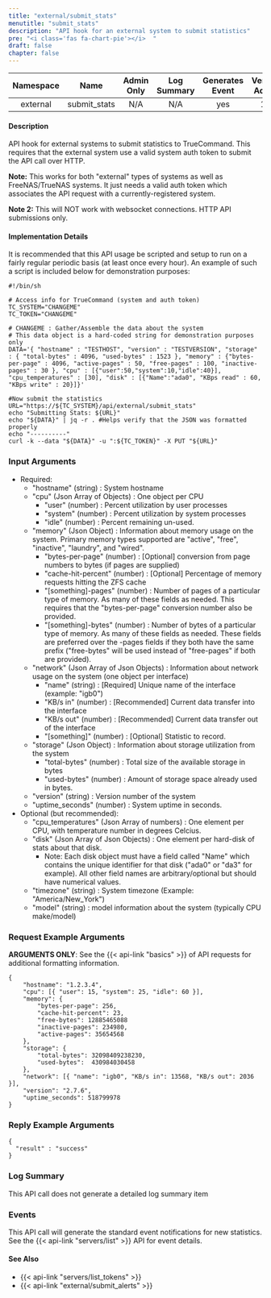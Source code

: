 ```yaml
---
title: "external/submit_stats"
menutitle: "submit_stats"
description: "API hook for an external system to submit statistics"
pre: "<i class='fas fa-chart-pie'></i>	"
draft: false
chapter: false
---
```


| Namespace | Name | Admin Only | Log Summary | Generates Event | Version Added
|:----------------:|:--------:|:--------:|:--------:|:--------:|:---:|
| external | submit_stats | N/A | N/A | yes | 1.1 |

#### Description
API hook for external systems to submit statistics to TrueCommand. This requires that the external system use a valid system auth token to submit the API call over HTTP.

**Note:** This works for both "external" types of systems as well as FreeNAS/TrueNAS systems. It just needs a valid auth token which associates the API request with a currently-registered system.

**Note 2:** This will NOT work with websocket connections. HTTP API submissions only.


#### Implementation Details
It is recommended that this API usage be scripted and setup to run on a fairly regular periodic basis (at least once every hour). An example of such a script is included below for demonstration purposes:

```
#!/bin/sh

# Access info for TrueCommand (system and auth token)
TC_SYSTEM="CHANGEME"
TC_TOKEN="CHANGEME"

# CHANGEME : Gather/Assemble the data about the system 
# This data object is a hard-coded string for demonstration purposes only
DATA='{ "hostname" : "TESTHOST", "version" : "TESTVERSION", "storage" : { "total-bytes" : 4096, "used-bytes" : 1523 }, "memory" : {"bytes-per-page" : 4096, "active-pages" : 50, "free-pages" : 100, "inactive-pages" : 30 }, "cpu" : [{"user":50,"system":10,"idle":40}], "cpu_temperatures" : [30], "disk" : [{"Name":"ada0", "KBps read" : 60, "KBps write" : 20}]}'

#Now submit the statistics
URL="https://${TC_SYSTEM}/api/external/submit_stats"
echo "Submitting Stats: ${URL}"
echo "${DATA}" | jq -r . #Helps verify that the JSON was formatted properly
echo "----------"
curl -k --data "${DATA}" -u ":${TC_TOKEN}" -X PUT "${URL}"
```

### Input Arguments
* Required:
   * "hostname" (string) : System hostname
   * "cpu" (Json Array of Objects) : One object per CPU
      * "user" (number) : Percent utilization by user processes
      * "system" (number) : Percent utilization by system processes
      * "idle" (number) : Percent remaining un-used.   
   * "memory" (Json Object) : Information about memory usage on the system. Primary memory types supported are "active", "free", "inactive", "laundry", and "wired".
      * "bytes-per-page" (number) : [Optional] conversion from page numbers to bytes (if pages are supplied)
      * "cache-hit-percent" (number) : [Optional] Percentage of memory requests hitting the ZFS cache
      * "[something]-pages" (number) : Number of pages of a particular type of memory. As many of these fields as needed. This requires that the "bytes-per-page" conversion number also be provided.
      * "[something]-bytes" (number) : Number of bytes of a particular type of memory. As many of these fields as needed. These fields are preferred over the -pages fields if they both have the same prefix ("free-bytes" will be used instead of "free-pages" if both are provided).
   * "network" (Json Array of Json Objects) : Information about network usage on the system (one object per interface)
      * "name" (string) : [Required] Unique name of the interface (example: "igb0")
      * "KB/s in" (number) : [Recommended] Current data transfer into the interface
      * "KB/s out" (number) : [Recommended] Current data transfer out of the interface
      * "[something]" (number) : [Optional] Statistic to record.
   * "storage" (Json Object) : Information about storage utilization from the system
      * "total-bytes" (number) : Total size of the available storage in bytes
      * "used-bytes" (number) : Amount of storage space already used in bytes.
   * "version" (string) : Version number of the system
   * "uptime_seconds" (number) : System uptime in seconds.
* Optional (but recommended):
   * "cpu_temperatures" (Json Array of numbers) : One element per CPU, with temperature number in degrees Celcius.
   * "disk" (Json Array of Json Objects) : One element per hard-disk of stats about that disk. 
      * Note: Each disk object must have a field called "Name" which contains the unique identifier for that disk ("ada0" or "da3" for example). All other field names are arbitrary/optional but should have numerical values.
   * "timezone" (string) : System timezone (Example: "America/New_York")
   * "model" (string) : model information about the system (typically CPU make/model)

### Request Example Arguments
**ARGUMENTS ONLY**: See the {{< api-link "basics" >}} of API requests for additional formatting information.

```
{
    "hostname": "1.2.3.4",
    "cpu": [{ "user": 15, "system": 25, "idle": 60 }],
    "memory": {
        "bytes-per-page": 256,
        "cache-hit-percent": 23,
        "free-bytes": 12885465088
        "inactive-pages": 234980,
        "active-pages": 35654568
    },
    "storage": {
        "total-bytes": 32098409238230,
        "used-bytes":  430984030458
    },
    "network": [{ "name": "igb0", "KB/s in": 13568, "KB/s out": 2036 }],
    "version": "2.7.6",
    "uptime_seconds": 518799978
}
```

### Reply Example Arguments
```
{
  "result" : "success"
}
```
### Log Summary
This API call does not generate a detailed log summary item

### Events
This API call will generate the standard event notifications for new statistics. See the {{< api-link "servers/list" >}} API for event details.

#### See Also
* {{< api-link "servers/list_tokens" >}}
* {{< api-link "external/submit_alerts" >}}
